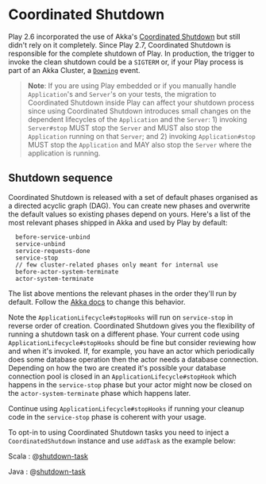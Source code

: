 <!--- Copyright (C) 2009-2018 Lightbend Inc. <https://www.lightbend.com> -->
# Coordinated Shutdown

Play 2.6 incorporated the use of Akka's [Coordinated Shutdown](https://doc.akka.io/docs/akka/current/scala/actors.html#coordinated-shutdown) but still didn't rely on it completely. Since Play 2.7, Coordinated Shutdown is responsible for the complete shutdown of Play. In production, the trigger to invoke the clean shutdown could be a `SIGTERM` or, if your Play process is part of an Akka Cluster, a [`Downing`](https://doc.akka.io/docs/akka/2.5/cluster-usage.html) event.

> **Note**: If you are using Play embedded or if you manually handle `Application`'s and `Server`'s on your tests, the migration to Coordinated Shutdown inside Play can affect your shutdown process since using Coordinated Shutdown introduces small changes on the dependent lifecycles of the `Application` and the `Server`: 1) invoking `Server#stop` MUST stop the `Server` and MUST also stop the `Application` running on that `Server`; and 2) invoking `Application#stop` MUST stop the `Application` and MAY also stop the `Server` where the application is running.

## Shutdown sequence

Coordinated Shutdown is released with a set of default phases organised as a directed acyclic graph (DAG). You can create new phases and overwrite the default values so existing phases depend on yours. Here's a list of the most relevant phases shipped in Akka and used by Play by default:

```
  before-service-unbind 
  service-unbind
  service-requests-done
  service-stop
  // few cluster-related phases only meant for internal use
  before-actor-system-terminate
  actor-system-terminate
```

The list above mentions the relevant phases in the order they'll run by default. Follow the [Akka docs](https://doc.akka.io/docs/akka/current/scala/actors.html#coordinated-shutdown) to change this behavior.

Note the `ApplicationLifecycle#stopHooks` will run on `service-stop` in reverse order of creation. Coordinated Shutdown gives you the flexibility of running a shutdown task on a different phase. Your current code using `ApplicationLifecycle#stopHooks` should be fine but consider reviewing how and when it's invoked. If, for example, you have an actor which periodically does some database operation then the actor needs a database connection. Depending on how the two are created it's possible your database connection pool is closed in an `ApplicationLifecycle#stopHook` which happens in the `service-stop` phase but your actor might now be closed on the `actor-system-terminate` phase which happens later.

Continue using `ApplicationLifecycle#stopHooks` if running your cleanup code in the `service-stop` phase is coherent with your usage.

To opt-in to using Coordinated Shutdown tasks you need to inject a `CoordinatedShutdown` instance and use `addTask` as the example below:


Scala
: @[shutdown-task](code/shutdown/ResourceAllocatingScalaClass.scala)

Java
: @[shutdown-task](code/shutdown/ResourceAllocatingJavaClass.java)

